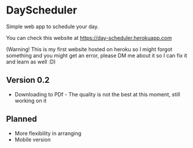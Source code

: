 # DayScheduler
Simple web app to schedule your day.

You can check this website at https://day-scheduler.herokuapp.com 

(Warning! This is my first website hosted on heroku so I might forgot something and you might get an error, please DM me about it so I can fix it and learn as well :D)

## Version 0.2
- Downloading to PDf - The quality is not the best at this moment, still working on it

## Planned
- More flexibility in arranging
- Mobile version
